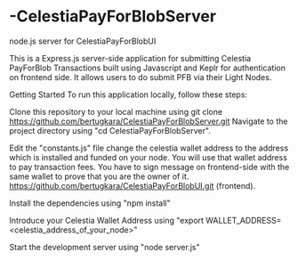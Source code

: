 # -CelestiaPayForBlobServer
node.js server for CelestiaPayForBlobUI

This is a Express.js server-side application for submitting Celestia PayForBlob Transactions built using Javascript and Keplr for authentication on frontend side. It allows users to do submit PFB via their Light Nodes.

Getting Started To run this application locally, follow these steps:

Clone this repository to your local machine using git clone https://github.com/bertugkara/CelestiaPayForBlobServer.git Navigate to the project directory using "cd CelestiaPayForBlobServer".

Edit the "constants.js" file change the celestia wallet address to the address which is installed and funded on your node. You will use that wallet address to pay transaction fees. You have to sign message on frontend-side with the same wallet to prove that you are the owner of it.
https://github.com/bertugkara/CelestiaPayForBlobUI.git (frontend).

Install the dependencies using "npm install"

Introduce your Celestia Wallet Address using "export WALLET_ADDRESS= <celestia_address_of_your_node>"

Start the development server using "node server.js"
